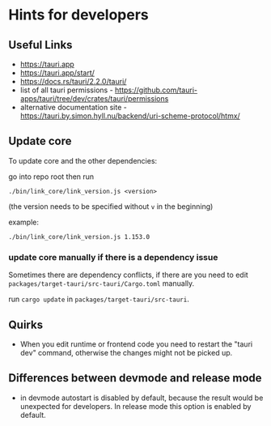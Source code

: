 # Hints for developers

## Useful Links

- https://tauri.app
- https://tauri.app/start/
- https://docs.rs/tauri/2.2.0/tauri/
- list of all tauri permissions - https://github.com/tauri-apps/tauri/tree/dev/crates/tauri/permissions
- alternative documentation site - https://tauri.by.simon.hyll.nu/backend/uri-scheme-protocol/htmx/

## Update core

To update core and the other dependencies:

go into repo root then run

```
./bin/link_core/link_version.js <version>
```

(the version needs to be specified without `v` in the beginning)

example:

```
./bin/link_core/link_version.js 1.153.0
```

### update core manually if there is a dependency issue

Sometimes there are dependency conflicts, if there are you need to edit `packages/target-tauri/src-tauri/Cargo.toml` manually.

run `cargo update` in `packages/target-tauri/src-tauri`.

## Quirks

- When you edit runtime or frontend code you need to restart the "tauri dev" command, otherwise the changes might not be picked up.


## Differences between devmode and release mode

- in devmode autostart is disabled by default, because the result would be unexpected for developers. In release mode this option is enabled by default.